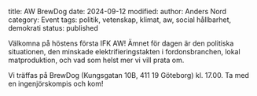 title: AW BrewDog
date: 2024-09-12
modified:
author: Anders Nord
category: Event
tags: politik, vetenskap, klimat, aw, social hållbarhet, demokrati
status: published

Välkomna på höstens första IFK AW! Ämnet för dagen är den politiska situationen,
den minskade elektrifieringstakten i fordonsbranchen, lokal matproduktion, och
vad som helst mer vi vill prata om.

Vi träffas på BrewDog (Kungsgatan 10B, 411 19 Göteborg) kl. 17.00. Ta med en
ingenjörskompis och kom!
